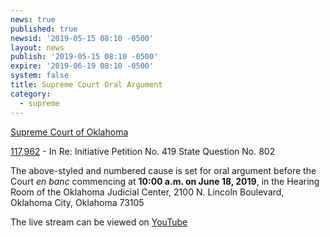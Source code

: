 ```yaml
---
news: true
published: true
newsid: '2019-05-15 08:10 -0500'
layout: news
publish: '2019-05-15 08:10 -0500'
expire: '2019-06-19 08:10 -0500'
system: false
title: Supreme Court Oral Argument
category:
  - supreme
---
```

<u>Supreme Court of Oklahoma</u>

[117,962](http://www.oscn.net/dockets/GetCaseInformation.aspx?db=appellate&number=117962) - In Re: Initiative Petition No. 419 State Question No. 802

The above-styled and numbered cause is set for oral argument before the Court _en banc_ commencing at **10:00 a.m. on June 18, 2019**, in the Hearing Room of the Oklahoma Judicial Center, 2100 N. Lincoln Boulevard, Oklahoma City, Oklahoma 73105

The live stream can be viewed on [YouTube](https://www.youtube.com/watch?v=MPEnmo2IjRM)
